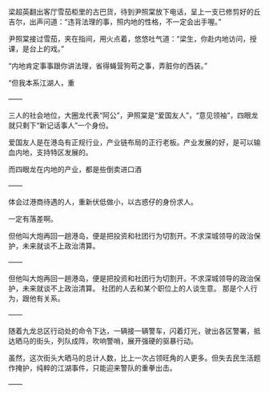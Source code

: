 梁超英翻出客厅雪茄柜里的古巴货，待到尹照棠放下电话，呈上一支已修剪好的丘吉尔，出声问道：“违背法理的事，照内地的性格，不一定会出手喔。”

尹照棠接过雪茄，夹在指间，用火点着，悠悠吐气道：“梁生，你赴内地访问，授课，是台上的戏。”

“内地肯定事事跟你讲法理，省得蝇营狗苟之事，弄脏你的西装。”

“但我本系江湖人，重

——

三人的社会地位，大圈龙代表“阿公”，尹照棠是“爱国友人”，“意见领袖”，四眼龙就只剩下“新记话事人”一个身份。

爱国友人是在港岛有正规行业，产业链布局的正行老板。产业发展的好，是可以输血内地，支持特区发展的。

而四眼龙在内地的产业，都是些倒卖进口酒

——

体会过港商待遇的人，重新伏低做小，以古惑仔的身份求人。

一定有落差啊。

但他叫大炮再回一趟港岛，便是把投资和社团行为切割开。不求深城领导的政治保护，未来就谈不上政治清算。

——

但他叫大炮再回一趟港岛，便是把投资和社团行为切割开。不求深城领导的政治保护，未来就谈不上政治清算。
社团的人去和某个职位上的人谈生意。
那是个人行为，跟他有关系。

——

随着九龙总区行动处的命令下达，一辆接一辆警车，闪着灯光，驶出各区警署，抵达晒马的街头，列队成阵，吹响警哨，展开强硬的驱暴行动。

虽然，这次街头大晒马的总计人数，比上一次占领旺角的人更多。但失去民生活题作掩护，纯粹的江湖事件，只能迎来警队的重拳出击。

——

